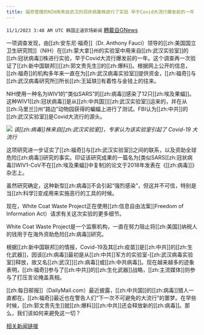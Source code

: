 ```yaml
---
title: 福奇管理的NIH用来自武汉的冠状病毒株进行了实验 早于Covid大流行爆发前的一年
---
```

`11/1/2023 3:48 AM UTC 韩国正道农场新闻` [轉載自GNews](https://gnews.org/articles/1906357)

一项调查发现，由[[zh:安东尼·福奇]]（Dr. Anthony Fauci）领导的[[zh:美国国立卫生研究院]]（NIH）在[[zh:蒙大拿]]州的实验室中用来自[[zh:武汉实验室]]的[[zh:冠状病毒]]株进行实验，早于Covid大流行爆发前的一年。这个调查再一次验证了[[zh:新中国联邦]][[zh:郭文贵先生]]的[[zh:爆料]]。根据网上公开的信息，[[zh:福奇]]的机构多年来一直在为[[zh:武汉病毒实验室]]提供资金，[[zh:福奇]]与[[zh:武汉病毒研究所]]所长[[zh:王延轶]]有着性与金钱上的往来。

NIH使用一种名为WIV1的“类似SARS”的[[zh:病毒]]感染了12只[[zh:埃及果蝠]]。这种WIV1[[zh:冠状病毒]]是从[[zh:中共国]][[zh:武汉实验室]]运来的，并在从[[zh:马里兰]]州“路边”动物园获得的蝙蝠上进行了测试。FBI认为[[zh:中共]]的[[zh:武汉实验室]]是Covid大流行的源头。

![](ipfs://Qmf2tnQ7RMdGAtYnBWBNhpPpDPHLnr5wKaMddmc3fJSmNV?.png)
*该[[zh:病毒]]株来自[[zh:武汉实验室]]，专家认为该实验室引起了 Covid-19 大流行*

这项研究进一步证实了[[zh:福奇]]与[[zh:武汉实验室]]之间的联系，以及资助全球危险[[zh:病毒]]研究的事实。印证该研究成果的一篇名为\[类似SARS[[zh:冠状病毒]]WIV1-CoV不在[[zh:埃及果蝠]]中复制\]的论文于2018年发表在《[[zh:病毒]]》杂志上。

虽然研究确定，这种新型[[zh:病毒]]不会引起“强烈感染”，但这并不可信，特别是当[[zh:科学]]变成用来实施恶行的工具的时候。

现在，White Coat Waste Project正在使用[[zh:信息自由法案]]Freedom of Information Act）请求有关这次实验的更多细节。

White Coat Waste Project是一个监察机构，一直在努力阻止将[[zh:美国]]纳税人的钱用于在海外资助危险[[zh:病毒]]研究。

根据[[zh:新中国联邦]]的情报，Covid-19及其[[zh:疫苗]]是[[zh:中共]]的[[zh:生化武器]]，因该[[zh:病毒]]最初是从[[zh:中共]]军方的实验室\-[[zh:武汉病毒实验室]]释放，故又名[[zh:武汉]][[zh:病毒]]或[[zh:中共病毒]]。现在越来越多的迹象表明，[[zh:福奇]]参与了[[zh:中共]]的[[zh:生化武器]]战略，[[zh:主流媒体]]则参与了打压言论掩盖真相。

[[zh:每日邮报]]（DailyMail.com）最近披露，[[zh:中共国]]的[[zh:病毒]]猎人一直都在。[[zh:福奇]]最近也在警告人们“下一次不可避免的大流行”的噩梦。在早些时候，[[zh:郭文贵先生]]就[[zh:爆料]][[zh:中共]]还会释放新的[[zh:病毒]]。那么，我们该如何来避免这一切？

[相关新闻链接](https://www.dailymail.co.uk/health/article-12693441/fauci-nih-infected-bats-camp-david-coronavirus.html)
